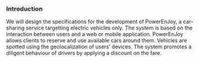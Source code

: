 ### Introduction

We will design the specifications for the development of PowerEnJoy, a car-sharing service targetting electric vehicles only. The system is based on the interaction between users and a web or mobile application. PowerEnJoy allows clients to reserve and use available cars around them. Vehicles are spotted using the geolocalization of users’ devices. The system promotes a diligent behaviour of drivers by applying a discount on the fare.